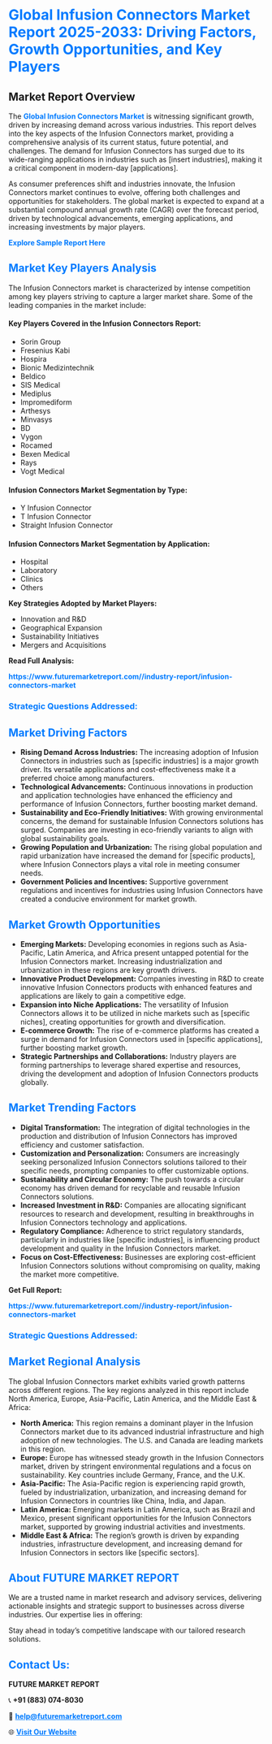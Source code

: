 <h1 style="color: #007BFF;">Global Infusion Connectors Market Report 2025-2033: Driving Factors, Growth Opportunities, and Key Players</h1>

<section id="overview">
<h2>Market Report Overview</h2>
<p>The <a href="https://www.futuremarketreport.com//industry-report/infusion-connectors-market" style="color: #007BFF; text-decoration: none;"><strong>Global Infusion Connectors Market</strong></a> is witnessing significant growth, driven by increasing demand across various industries. This report delves into the key aspects of the Infusion Connectors market, providing a comprehensive analysis of its current status, future potential, and challenges. The demand for Infusion Connectors has surged due to its wide-ranging applications in industries such as [insert industries], making it a critical component in modern-day [applications].</p>
<p>As consumer preferences shift and industries innovate, the Infusion Connectors market continues to evolve, offering both challenges and opportunities for stakeholders. The global market is expected to expand at a substantial compound annual growth rate (CAGR) over the forecast period, driven by technological advancements, emerging applications, and increasing investments by major players.</p>
</section>

<section id="overview">
<p><a href="https://www.futuremarketreport.com//request-sample/reportId=56536" style="color: #007BFF; text-decoration: none;"><strong>Explore Sample Report Here</strong></a></p>
</section>

<section id="key-players">
<h2 style="color: #007BFF;">Market Key Players Analysis</h2>
<p>The Infusion Connectors market is characterized by intense competition among key players striving to capture a larger market share. Some of the leading companies in the market include:</p>
<h4>Key Players Covered in the Infusion Connectors Report:</h4>
<ul><li>Sorin Group</li><li>Fresenius Kabi</li><li>Hospira</li><li>Bionic Medizintechnik</li><li>Beldico</li><li>SIS Medical</li><li>Mediplus</li><li>Impromediform</li><li>Arthesys</li><li>Minvasys</li><li>BD</li><li>Vygon</li><li>Rocamed</li><li>Bexen Medical</li><li>Rays</li><li>Vogt Medical</li></ul>
<h4>Infusion Connectors Market Segmentation by Type:</h4>
<ul><li>Y Infusion Connector</li><li>T Infusion Connector</li><li>Straight Infusion Connector</li></ul>

<h4>Infusion Connectors Market Segmentation by Application:</h4>
<ul><li>Hospital</li><li>Laboratory</li><li>Clinics</li><li>Others</li></ul>
<p><strong>Key Strategies Adopted by Market Players:</strong></p>
<ul>
<li>Innovation and R&D</li>
<li>Geographical Expansion</li>
<li>Sustainability Initiatives</li>
<li>Mergers and Acquisitions</li>
</ul>
</section>

<section>
<p><strong>Read Full Analysis: </strong></p><a href="https://www.futuremarketreport.com//industry-report/infusion-connectors-market" style="color: #007BFF; text-decoration: none;"><strong>https://www.futuremarketreport.com//industry-report/infusion-connectors-market</strong></a>
<h3 style="color: #007BFF;">Strategic Questions Addressed:</h3>
</section>

<section id="driving-factors">
<h2 style="color: #007BFF;">Market Driving Factors</h2>
<ul>
<li><strong>Rising Demand Across Industries:</strong> The increasing adoption of Infusion Connectors in industries such as [specific industries] is a major growth driver. Its versatile applications and cost-effectiveness make it a preferred choice among manufacturers.</li>
<li><strong>Technological Advancements:</strong> Continuous innovations in production and application technologies have enhanced the efficiency and performance of Infusion Connectors, further boosting market demand.</li>
<li><strong>Sustainability and Eco-Friendly Initiatives:</strong> With growing environmental concerns, the demand for sustainable Infusion Connectors solutions has surged. Companies are investing in eco-friendly variants to align with global sustainability goals.</li>
<li><strong>Growing Population and Urbanization:</strong> The rising global population and rapid urbanization have increased the demand for [specific products], where Infusion Connectors plays a vital role in meeting consumer needs.</li>
<li><strong>Government Policies and Incentives:</strong> Supportive government regulations and incentives for industries using Infusion Connectors have created a conducive environment for market growth.</li>
</ul>
</section>

<section id="growth-opportunities">
<h2 style="color: #007BFF;">Market Growth Opportunities</h2>
<ul>
<li><strong>Emerging Markets:</strong> Developing economies in regions such as Asia-Pacific, Latin America, and Africa present untapped potential for the Infusion Connectors market. Increasing industrialization and urbanization in these regions are key growth drivers.</li>
<li><strong>Innovative Product Development:</strong> Companies investing in R&D to create innovative Infusion Connectors products with enhanced features and applications are likely to gain a competitive edge.</li>
<li><strong>Expansion into Niche Applications:</strong> The versatility of Infusion Connectors allows it to be utilized in niche markets such as [specific niches], creating opportunities for growth and diversification.</li>
<li><strong>E-commerce Growth:</strong> The rise of e-commerce platforms has created a surge in demand for Infusion Connectors used in [specific applications], further boosting market growth.</li>
<li><strong>Strategic Partnerships and Collaborations:</strong> Industry players are forming partnerships to leverage shared expertise and resources, driving the development and adoption of Infusion Connectors products globally.</li>
</ul>
</section>

<section id="trending-factors">
<h2 style="color: #007BFF;">Market Trending Factors</h2>
<ul>
<li><strong>Digital Transformation:</strong> The integration of digital technologies in the production and distribution of Infusion Connectors has improved efficiency and customer satisfaction.</li>
<li><strong>Customization and Personalization:</strong> Consumers are increasingly seeking personalized Infusion Connectors solutions tailored to their specific needs, prompting companies to offer customizable options.</li>
<li><strong>Sustainability and Circular Economy:</strong> The push towards a circular economy has driven demand for recyclable and reusable Infusion Connectors solutions.</li>
<li><strong>Increased Investment in R&D:</strong> Companies are allocating significant resources to research and development, resulting in breakthroughs in Infusion Connectors technology and applications.</li>
<li><strong>Regulatory Compliance:</strong> Adherence to strict regulatory standards, particularly in industries like [specific industries], is influencing product development and quality in the Infusion Connectors market.</li>
<li><strong>Focus on Cost-Effectiveness:</strong> Businesses are exploring cost-efficient Infusion Connectors solutions without compromising on quality, making the market more competitive.</li>
</ul>
</section>

<section>
<p><strong>Get Full Report: </strong></p><a href="https://www.futuremarketreport.com//industry-report/infusion-connectors-market" style="color: #007BFF; text-decoration: none;"><strong>https://www.futuremarketreport.com//industry-report/infusion-connectors-market</strong></a>
<h3 style="color: #007BFF;">Strategic Questions Addressed:</h3>
</section>


<section id="regional-analysis">
<h2 style="color: #007BFF;">Market Regional Analysis</h2>
<p>The global Infusion Connectors market exhibits varied growth patterns across different regions. The key regions analyzed in this report include North America, Europe, Asia-Pacific, Latin America, and the Middle East & Africa:</p>
<ul>
<li><strong>North America:</strong> This region remains a dominant player in the Infusion Connectors market due to its advanced industrial infrastructure and high adoption of new technologies. The U.S. and Canada are leading markets in this region.</li>
<li><strong>Europe:</strong> Europe has witnessed steady growth in the Infusion Connectors market, driven by stringent environmental regulations and a focus on sustainability. Key countries include Germany, France, and the U.K.</li>
<li><strong>Asia-Pacific:</strong> The Asia-Pacific region is experiencing rapid growth, fueled by industrialization, urbanization, and increasing demand for Infusion Connectors in countries like China, India, and Japan.</li>
<li><strong>Latin America:</strong> Emerging markets in Latin America, such as Brazil and Mexico, present significant opportunities for the Infusion Connectors market, supported by growing industrial activities and investments.</li>
<li><strong>Middle East & Africa:</strong> The region’s growth is driven by expanding industries, infrastructure development, and increasing demand for Infusion Connectors in sectors like [specific sectors].</li>
</ul>
</section>

<footer>
<h2 style="color: #007BFF;">About FUTURE MARKET REPORT</h2>
<p>We are a trusted name in market research and advisory services, delivering actionable insights and strategic support to businesses across diverse industries. Our expertise lies in offering:</p>

<p>Stay ahead in today’s competitive landscape with our tailored research solutions.</p>

<h2 style="color: #007BFF;">Contact Us:</h2>
<p><strong>FUTURE MARKET REPORT</strong></p>
<p>📞 <strong>+91 (883) 074-8030</strong></p>
<p>📧 <strong><a href="mailto:help@futuremarketreport.com" style="color: #007BFF;">help@futuremarketreport.com</a></strong></p>
<p>🌐 <strong><a href="https://www.futuremarketreport.com/" style="color: #007BFF;">Visit Our Website</a></strong></p>
</footer>